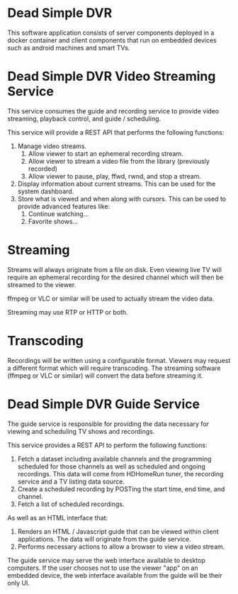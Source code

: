 Dead Simple DVR
===============

This software application consists of server components deployed in a docker
container and client components that run on embedded devices such as android
machines and smart TVs.

Dead Simple DVR Video Streaming Service
=======================================

This service consumes the guide and recording service to provide video
streaming, playback control, and guide / scheduling.

This service will provide a REST API that performs the following functions:

1. Manage video streams.
   1. Allow viewer to start an ephemeral recording stream.
   2. Allow viewer to stream a video file from the library (previously
      recorded)
   3. Allow viewer to pause, play, ffwd, rwnd, and stop a stream.
2. Display information about current streams. This can be used for the system
   dashboard.
3. Store what is viewed and when along with cursors. This can be used to
   provide advanced features like:
    1. Continue watching...
    2. Favorite shows...

Streaming
=========

Streams will always originate from a file on disk. Even viewing live TV will
require an ephemeral recording for the desired channel which will then be
streamed to the viewer.

ffmpeg or VLC or similar will be used to actually stream the video data.

Streaming may use RTP or HTTP or both.

Transcoding
===========

Recordings will be written using a configurable format. Viewers may request a
different format which will require transcoding. The streaming software
(ffmpeg or VLC or similar) will convert the data before streaming it.

Dead Simple DVR Guide Service
=============================

The guide service is responsible for providing the data necessary for viewing
and scheduling TV shows and recordings.

This service provides a REST API to perform the following functions:

1. Fetch a dataset including available channels and the programming scheduled
   for those channels as well as scheduled and ongoing recordings. This data
   will come from HDHomeRun tuner, the recording service and a TV listing data
   source.
2. Create a scheduled recording by POSTing the start time, end time, and
   channel.
3. Fetch a list of scheduled recordings.
   
As well as an HTML interface that:

1. Renders an HTML / Javascript guide that can be viewed within client
   applications. The data will originate from the guide service.
2. Performs necessary actions to allow a browser to view a video stream.

The guide service may serve the web interface available to desktop computers.
If the user chooses not to use the viewer "app" on an embedded device, the web
interface available from the guide will be their only UI.

